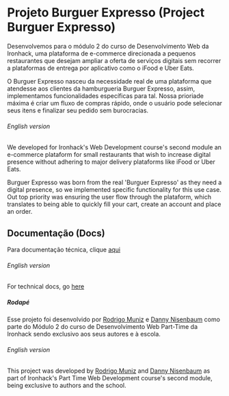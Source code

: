 # Projeto Burguer Expresso (Project Burguer Expresso)

Desenvolvemos para o módulo 2 do curso de Desenvolvimento Web da Ironhack, uma plataforma de e-commerce direcionada
a pequenos restaurantes que desejam ampliar a oferta de serviços digitais sem recorrer a plataformas de entrega por
aplicativo como o iFood e Uber Eats.

O Burguer Expresso nasceu da necessidade real de uma plataforma que atendesse aos clientes da hamburgueria
Burguer Expresso, assim, implementamos funcionalidades específicas para tal. Nossa prioriade máxima é criar
um fluxo de compras rápido, onde o usuário pode selecionar seus itens e finalizar seu pedido sem burocracias.

###### English version

We developed for Ironhack's Web Development course's second module an e-commerce plataform for small restaurants
that wish to increase digital presence without adhering to major delivery plataforms like iFood or Uber Eats.

Burguer Expresso was born from the real 'Burguer Expresso' as they need a digital presence, so we implemented
specific functionality for this use case. Out top priority was ensuring the user flow through the plataform,
which translates to being able to quickly fill your cart, create an account and place an order.

## Documentação (Docs)

Para documentação técnica, clique [aqui](docs/docs.md)

###### English version

For technical docs, go [here](docs/docs.md)

##### Rodapé

Esse projeto foi desenvolvido por [Rodrigo Muniz](https://github.com/ramunizbh) e [Danny Nisenbaum](https://github.com/unimatrix2)
como parte do Módulo 2 do curso de Desenvolvimento Web Part-Time da Ironhack sendo exclusivo aos seus autores 
e à escola.

###### English version

This project was developed by [Rodrigo Muniz](https://github.com/ramunizbh) and [Danny Nisenbaum](https://github.com/unimatrix2) as part of Ironhack's Part Time Web Development course's second module,
being exclusive to authors and the school.